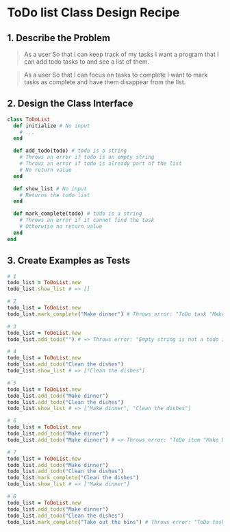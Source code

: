 # ToDo list Class Design Recipe

## 1. Describe the Problem

> As a user
> So that I can keep track of my tasks
> I want a program that I can add todo tasks to and see a list of them.

> As a user
> So that I can focus on tasks to complete
> I want to mark tasks as complete and have them disappear from the list.

## 2. Design the Class Interface

```ruby
class ToDoList
  def initialize # No input
    # ...
  end

  def add_todo(todo) # todo is a string
    # Throws an error if todo is an empty string
    # Throws an error if todo is already part of the list
    # No return value
  end

  def show_list # No input
    # Returns the todo list
  end

  def mark_complete(todo) # todo is a string
    # Throws an error if it cannot find the task
    # Otherwise no return value
  end
end
```

## 3. Create Examples as Tests

```ruby
# 1
todo_list = ToDoList.new
todo_list.show_list # => []

# 2
todo_list = ToDoList.new
todo_list.mark_complete("Make dinner") # Throws error: "ToDo task "Make dinner" not set"

# 3
todo_list = ToDoList.new
todo_list.add_todo("") # => Throws error: "Empty string is not a todo item"

# 4
todo_list = ToDoList.new
todo_list.add_todo("Clean the dishes")
todo_list.show_list # => ["Clean the dishes"]

# 5
todo_list = ToDoList.new
todo_list.add_todo("Make dinner")
todo_list.add_todo("Clean the dishes")
todo_list.show_list # => ["Make dinner", "Clean the dishes"]

# 6
todo_list = ToDoList.new
todo_list.add_todo("Make dinner")
todo_list.add_todo("Make dinner") # => Throws error: "ToDo item "Make Dinner" already exists"

# 7
todo_list = ToDoList.new
todo_list.add_todo("Make dinner")
todo_list.add_todo("Clean the dishes")
todo_list.mark_complete("Clean the dishes")
todo_list.show_list # => ["Make dinner"]

# 8
todo_list = ToDoList.new
todo_list.add_todo("Make dinner")
todo_list.add_todo("Clean the dishes")
todo_list.mark_complete("Take out the bins") # Throws error: "ToDo task "Take out the bins" not set
```